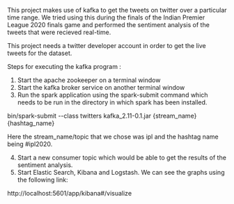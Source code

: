 This project makes use of kafka to get the tweets on twitter over a particular time range. We tried using this during the finals of the Indian Premier League 2020 finals game and performed the sentiment analysis of the tweets that were recieved real-time. 

This project needs a twitter developer account in order to get the live tweets for the dataset. 


Steps for executing the kafka program : 

1.	Start the apache zookeeper on a terminal window 
2.	Start the kafka broker service on another terminal window 
3.	Run the spark application using the spark-submit command which needs to be run in the directory in which spark has been installed. 

bin/spark-submit --class twitters kafka_2.11-0.1.jar {stream_name} {hashtag_name}

Here the stream_name/topic that we chose was ipl and the hashtag name being #ipl2020.

4.	Start a new consumer topic which would be able to get the results of the sentiment analysis. 
5.	Start Elastic Search, Kibana and Logstash. We can see the graphs using the following link:

http://localhost:5601/app/kibana#/visualize
